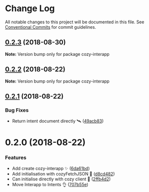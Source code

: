 # Change Log

All notable changes to this project will be documented in this file.
See [Conventional Commits](https://conventionalcommits.org) for commit guidelines.

<a name="0.2.3"></a>
## [0.2.3](https://github.com/cozy/cozy-libs/compare/cozy-interapp@0.2.2...cozy-interapp@0.2.3) (2018-08-30)




**Note:** Version bump only for package cozy-interapp

<a name="0.2.2"></a>
## [0.2.2](https://github.com/cozy/cozy-libs/compare/cozy-interapp@0.2.1...cozy-interapp@0.2.2) (2018-08-22)




**Note:** Version bump only for package cozy-interapp

<a name="0.2.1"></a>
## [0.2.1](https://github.com/cozy/cozy-libs/compare/cozy-interapp@0.2.0...cozy-interapp@0.2.1) (2018-08-22)


### Bug Fixes

* Return intent document directly 🛰 ([49acb83](https://github.com/cozy/cozy-libs/commit/49acb83))




<a name="0.2.0"></a>
# 0.2.0 (2018-08-22)


### Features

* Add create cozy-interapp ✨ ([6da61bd](https://github.com/cozy/cozy-libs/commit/6da61bd))
* Add initialisation with cozyFetchJSON 🚠 ([d8cd482](https://github.com/cozy/cozy-libs/commit/d8cd482))
* Can initialise directly with cozy client 🤟 ([2ffb4d2](https://github.com/cozy/cozy-libs/commit/2ffb4d2))
* Move Interapp to Intents 👌 ([707b55e](https://github.com/cozy/cozy-libs/commit/707b55e))
